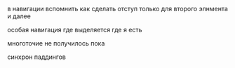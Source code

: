 в навигации вспомнить как сделать отступ только для второго элнмента и далее

особая навигация где выделяется где я есть

многоточие не получилось пока

синхрон паддингов
